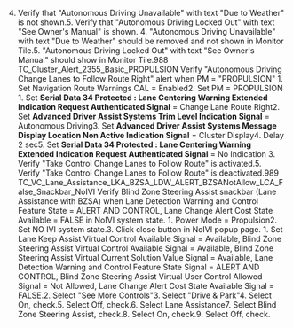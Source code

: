 4. Verify that "Autonomous Driving Unavailable" with text "Due to Weather" is not shown.5. Verify that "Autonomous Driving Locked Out" with text "See Owner's Manual" is shown. 4. "Autonomous Driving Unavailable" with text "Due to Weather" should be removed and not shown in Monitor Tile.5. "Autonomous Driving Locked Out" with text "See Owner's Manual" should show in Monitor Tile.988 TC_Cluster_Alert_2355_Basic_PROPULSION Verify "Autonomous Driving Change Lanes to Follow Route Right" alert when PM = "PROPULSION" 1. Set Navigation Route Warnings CAL = Enabled2. Set PM = PROPULSION 1. Set **Serial Data 34 Protected : Lane Centering Warning Extended Indication Request Authenticated Signal** = Change Lane Route Right2. Set **Advanced Driver Assist Systems Trim Level Indication Signal** = Autonomous Driving3. Set **Advanced Driver Assist Systems Message Display Location Non Active Indication Signal** = Cluster Display4. Delay 2 sec5. Set **Serial Data 34 Protected : Lane Centering Warning Extended Indication Request Authenticated Signal** = No Indication 3. Verify "Take Control Change Lanes to Follow Route" is activated.5. Verify "Take Control Change Lanes to Follow Route" is deactivated.989 TC_VC_Lane_Assistance_LKA_BZSA_LDW_ALERT_BZSANotAllow_LCA_False_Snackbar_NoIVI Verify Blind Zone Steering Assist snackbar (Lane Assistance with BZSA) when Lane Detection Warning and Control Feature State = ALERT AND CONTROL, Lane Change Alert Cost State Available = FALSE in NoIVI system state. 1. Power Mode = Propulsion2. Set NO IVI system state.3. Click close button in NoIVI popup page. 1. Set Lane Keep Assist Virtual Control Available Signal = Available, Blind Zone Steering Assist Virtual Control Available Signal = Available, Blind Zone Steering Assist Virtual Current Solution Value Signal = Available, Lane Detection Warning and Control Feature State Signal = ALERT AND CONTROL, Blind Zone Steering Assist Virtual User Control Allowed Signal = Not Allowed, Lane Change Alert Cost State Available Signal = FALSE.2. Select "See More Controls"3. Select "Drive & Park"4. Select On, check.5. Select Off, check.6. Select Lane Assistance7. Select Blind Zone Steering Assist, check.8. Select On, check.9. Select Off, check.